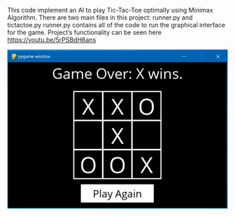 This code implement an AI to play Tic-Tac-Toe optimally using Minimax Algorithm.
There are two main files in this project: runner.py and tictactoe.py 
runner.py contains all of the code to run the graphical interface for the game. Project’s functionality can be seen here https://youtu.be/5rPSBdH6ans

![](images/Annotation%202020-08-26%20165052.png)

